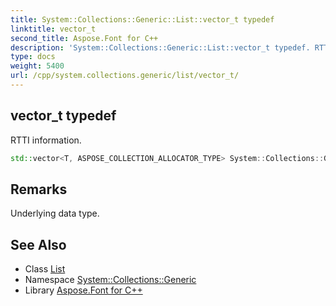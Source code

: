 ```yaml
---
title: System::Collections::Generic::List::vector_t typedef
linktitle: vector_t
second_title: Aspose.Font for C++
description: 'System::Collections::Generic::List::vector_t typedef. RTTI information in C++.'
type: docs
weight: 5400
url: /cpp/system.collections.generic/list/vector_t/
---
```

## vector_t typedef


RTTI information.

```cpp
std::vector<T, ASPOSE_COLLECTION_ALLOCATOR_TYPE> System::Collections::Generic::List< T >::vector_t
```

## Remarks


Underlying data type. 
## See Also

* Class [List](../)
* Namespace [System::Collections::Generic](../../)
* Library [Aspose.Font for C++](../../../)

